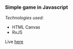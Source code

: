 ### Simple game in Javascript

_Technologies used:_

* HTML Canvas
* RxJS

Live [here](https://thataintconfetti.netlify.app)
